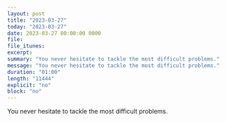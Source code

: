 ```yaml
---
layout: post
title: "2023-03-27"
today: "2023-03-27"
date: 2023-03-27 00:00:00 0000
file:
file_itunes:
excerpt:
summary: "You never hesitate to tackle the most difficult problems."
message: "You never hesitate to tackle the most difficult problems."
duration: "01:00"
length: "11444"
explicit: "no"
block: "no"
---
```

You never hesitate to tackle the most difficult problems.

